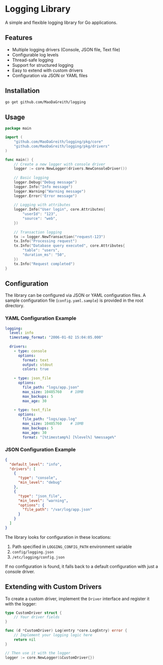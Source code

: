 # Logging Library

A simple and flexible logging library for Go applications.

## Features

- Multiple logging drivers (Console, JSON file, Text file)
- Configurable log levels
- Thread-safe logging
- Support for structured logging
- Easy to extend with custom drivers
- Configuration via JSON or YAML files

## Installation

```bash
go get github.com/MaoDaGreith/logging
```

## Usage

```go
package main

import (
    "github.com/MaoDaGreith/logging/pkg/core"
    "github.com/MaoDaGreith/logging/pkg/drivers"
)

func main() {
    // Create a new logger with console driver
    logger := core.NewLogger(drivers.NewConsoleDriver())
    
    // Basic logging
    logger.Debug("Debug message")
    logger.Info("Info message")
    logger.Warning("Warning message")
    logger.Error("Error message")
    
    // Logging with attributes
    logger.Info("User login", core.Attributes{
        "userId": "123",
        "source": "web",
    })
    
    // Transaction logging
    tx := logger.NewTransaction("request-123")
    tx.Info("Processing request")
    tx.Info("Database query executed", core.Attributes{
        "table": "users",
        "duration_ms": "50",
    })
    tx.Info("Request completed")
}
```

## Configuration

The library can be configured via JSON or YAML configuration files. A sample configuration file (`config.yaml.sample`) is provided in the root directory.

### YAML Configuration Example

```yaml
logging:
  level: info
  timestamp_format: "2006-01-02 15:04:05.000"
  
  drivers:
    - type: console
      options:
        format: text
        output: stdout
        colors: true
    
    - type: json_file
      options:
        file_path: "logs/app.json"
        max_size: 10485760    # 10MB
        max_backups: 5
        max_age: 30
    
    - type: text_file
      options:
        file_path: "logs/app.log"
        max_size: 10485760    # 10MB
        max_backups: 5
        max_age: 30
        format: "[%timestamp%] [%level%] %message%"
```

### JSON Configuration Example

```json
{
  "default_level": "info",
  "drivers": [
    {
      "type": "console",
      "min_level": "debug"
    },
    {
      "type": "json_file",
      "min_level": "warning",
      "options": {
        "file_path": "/var/log/app.json"
      }
    }
  ]
}
```

The library looks for configuration in these locations:
1. Path specified in `LOGGING_CONFIG_PATH` environment variable
2. `config/logging.json`
3. `/etc/logging/config.json`

If no configuration is found, it falls back to a default configuration with just a console driver.

## Extending with Custom Drivers

To create a custom driver, implement the `Driver` interface and register it with the logger:

```go
type CustomDriver struct {
    // Your driver fields
}

func (d *CustomDriver) Log(entry *core.LogEntry) error {
    // Implement your logging logic here
    return nil
}

// Then use it with the logger
logger := core.NewLogger(&CustomDriver{})
```

